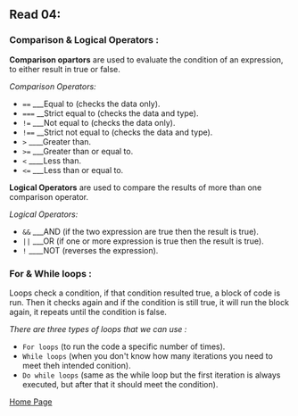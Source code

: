 ## **Read 04:**

### Comparison & Logical Operators :
**Comparison opartors** are used to evaluate the condition of an expression, to either result in true or false.

*Comparison Operators:*
*  ``` == ``` ___Equal to (checks the data only).
*  ``` === ``` __Strict equal to (checks the data and type).
*  ``` != ``` ___Not equal to (checks the data only).
*  ``` !== ``` __Strict not equal to (checks the data and type).
*  ``` > ``` ____Greater than.
*  ``` >= ``` ___Greater than or equal to.
*  ``` < ``` ____Less than.
*  ``` <= ``` ___Less than or equal to.

**Logical Operators** are used to compare the results of more than one comparison operator.

*Logical Operators:*
*  ``` && ``` ___AND (if the two expression are true then the result is true).
*  ``` || ``` ___OR (if one or more expression is true then the result is true).
*  ``` ! ``` ____NOT (reverses the expression).

### For & While loops :
Loops check a condition, if that condition resulted true, a block of code is run. Then it checks again and if the condition is still true, it will run the block again, it repeats until the condition is false.

*There are three types of loops that we can use :*
*  ``` For loops ``` (to run the code a specific number of times).
*  ``` While loops ``` (when you don't know how many iterations you need to meet theh intended conition).
*  ``` Do while loops ``` (same as the while loop but the first iteration is always executed, but after that it should meet the condition).


[Home Page](README.md)